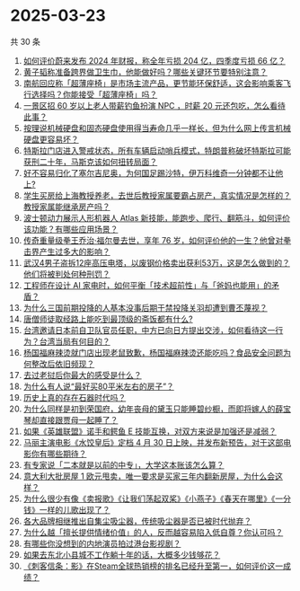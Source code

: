 # 2025-03-23

共 30 条

<!-- BEGIN -->
<!-- 最后更新时间 Sun Mar 23 2025 00:36:53 GMT+0800 (China Standard Time) -->

1. [如何评价蔚来发布 2024 年财报，称全年亏损 204 亿，四季度亏损 66 亿？](https://www.zhihu.com/search?q=https%3A%2F%2Fapi.zhihu.com%2Fquestions%2F15500308602)
1. [黄子韬称准备跨界做卫生巾，他能做好吗？哪些关键环节要特别注意？](https://www.zhihu.com/search?q=https%3A%2F%2Fapi.zhihu.com%2Fquestions%2F15540927075)
1. [南航回应称「超薄座椅」是市场主流产品，更节能环保舒适，这会影响乘客飞行选择吗？你能接受「超薄座椅」吗？](https://www.zhihu.com/search?q=https%3A%2F%2Fapi.zhihu.com%2Fquestions%2F15410965237)
1. [一景区招 60 岁以上老人带薪钓鱼扮演 NPC ，时薪 20 元还包吃，怎么看待此事？](https://www.zhihu.com/search?q=https%3A%2F%2Fapi.zhihu.com%2Fquestions%2F15542326351)
1. [按理说机械硬盘和固态硬盘使用得当寿命几乎一样长，但为什么网上传言机械硬盘更容易坏？](https://www.zhihu.com/search?q=https%3A%2F%2Fapi.zhihu.com%2Fquestions%2F348571901)
1. [特斯拉门店进入警戒状态，所有车辆启动哨兵模式，特朗普称破坏特斯拉可能获刑二十年，马斯克该如何扭转局面？](https://www.zhihu.com/search?q=https%3A%2F%2Fapi.zhihu.com%2Fquestions%2F15513417646)
1. [好不容易归化了塞尔吉尼奥，为何国足踢沙特，伊万科维奇一分钟都不让他上?](https://www.zhihu.com/search?q=https%3A%2F%2Fapi.zhihu.com%2Fquestions%2F15454866996)
1. [学生买房给上海教授养老，去世后教授家属要霸占房产，真实情况是怎样的？教授家属能继承房产吗？](https://www.zhihu.com/search?q=https%3A%2F%2Fapi.zhihu.com%2Fquestions%2F15463753362)
1. [波士顿动力展示人形机器人 Atlas 新技能，能跑步、爬行、翻筋斗，如何评价该功能？有哪些应用场景？](https://www.zhihu.com/search?q=https%3A%2F%2Fapi.zhihu.com%2Fquestions%2F15399558159)
1. [传奇重量级拳王乔治·福尔曼去世，享年 76 岁，如何评价他的一生？他曾对拳击界产生过多大的影响？](https://www.zhihu.com/search?q=https%3A%2F%2Fapi.zhihu.com%2Fquestions%2F1886761141583204886)
1. [武汉4男子盗拆12座高压电塔，以废钢价格卖出获利53万，这是怎么做到的？他们将被判处何种刑罚？](https://www.zhihu.com/search?q=https%3A%2F%2Fapi.zhihu.com%2Fquestions%2F15477322586)
1. [工程师在设计 AI 家电时，如何平衡「技术超前性」与「爸妈也能用」的矛盾？](https://www.zhihu.com/search?q=https%3A%2F%2Fapi.zhihu.com%2Fquestions%2F15322508431)
1. [为什么三国前期投降的人基本没事后期于禁投降关羽却遭到曹丕蔑视？](https://www.zhihu.com/search?q=https%3A%2F%2Fapi.zhihu.com%2Fquestions%2F381833417)
1. [唐僧师徒取经路上能吃到最顶级的斋饭都有什么?](https://www.zhihu.com/search?q=https%3A%2F%2Fapi.zhihu.com%2Fquestions%2F400578757)
1. [台湾邀请日本前自卫队官员任职，中方已向日方提出交涉，如何看待这一行为？台湾当局有何目的？](https://www.zhihu.com/search?q=https%3A%2F%2Fapi.zhihu.com%2Fquestions%2F15489636283)
1. [杨国福麻辣烫就门店出现老鼠致歉，杨国福麻辣烫还能吃吗？食品安全问题为何整改后依旧频现？](https://www.zhihu.com/search?q=https%3A%2F%2Fapi.zhihu.com%2Fquestions%2F15392059458)
1. [去过老挝后你最大的感受是什么？](https://www.zhihu.com/search?q=https%3A%2F%2Fapi.zhihu.com%2Fquestions%2F332996631)
1. [为什么有人说“最好买80平米左右的房子”？](https://www.zhihu.com/search?q=https%3A%2F%2Fapi.zhihu.com%2Fquestions%2F298498255)
1. [历史上真的存在石器时代吗？](https://www.zhihu.com/search?q=https%3A%2F%2Fapi.zhihu.com%2Fquestions%2F65569190)
1. [为什么同样是初到荣国府，幼年丧母的黛玉只能睡碧纱橱，而即将嫁人的薛宝琴却直接跟贾母一起睡了？](https://www.zhihu.com/search?q=https%3A%2F%2Fapi.zhihu.com%2Fquestions%2F15330617428)
1. [如果《英雄联盟》诺手和鳄鱼 E 技能互换，对双方来说是加强还是减弱？](https://www.zhihu.com/search?q=https%3A%2F%2Fapi.zhihu.com%2Fquestions%2F15335865268)
1. [马丽主演电影《水饺皇后》定档 4 月 30 日上映，并发布新预告，对于这部电影你有哪些期待？](https://www.zhihu.com/search?q=https%3A%2F%2Fapi.zhihu.com%2Fquestions%2F15393510443)
1. [有专家说「二本就是以前的中专」，大学这本账该怎么算？](https://www.zhihu.com/search?q=https%3A%2F%2Fapi.zhihu.com%2Fquestions%2F661642126)
1. [意大利大批房屋 1 欧元甩卖，唯一要求是买家三年内翻新房屋，为什么会这样？](https://www.zhihu.com/search?q=https%3A%2F%2Fapi.zhihu.com%2Fquestions%2F15355721815)
1. [为什么很少有像《卖报歌》《让我们荡起双桨》《小燕子》《春天在哪里》《一分钱》一样的儿歌出现了？](https://www.zhihu.com/search?q=https%3A%2F%2Fapi.zhihu.com%2Fquestions%2F347331433)
1. [各大品牌相继推出自集尘吸尘器，传统吸尘器是否已被时代抛弃？](https://www.zhihu.com/search?q=https%3A%2F%2Fapi.zhihu.com%2Fquestions%2F15466027948)
1. [为什么越「擅长提供情绪价值」的人，反而越容易陷入低自尊？你认可吗？](https://www.zhihu.com/search?q=https%3A%2F%2Fapi.zhihu.com%2Fquestions%2F12736357438)
1. [有哪些你没想到的内地演员拍过港台影视剧？](https://www.zhihu.com/search?q=https%3A%2F%2Fapi.zhihu.com%2Fquestions%2F15195173427)
1. [如果去东北小县城不工作躺十年的话，大概多少钱够花？](https://www.zhihu.com/search?q=https%3A%2F%2Fapi.zhihu.com%2Fquestions%2F15159076844)
1. [《刺客信条：影》在Steam全球热销榜的排名已经升至第一，如何评价这一成绩？](https://www.zhihu.com/search?q=https%3A%2F%2Fapi.zhihu.com%2Fquestions%2F15354436487)

<!-- END -->
